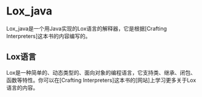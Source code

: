 # Lox_java

Lox_java是一个用Java实现的Lox语言的解释器，它是根据[Crafting Interpreters]这本书的内容编写的。

## Lox语言

Lox是一种简单的、动态类型的、面向对象的编程语言，它支持类、继承、闭包、函数等特性。你可以在[Crafting Interpreters]这本书的[网站]上学习更多关于Lox语言的内容。


